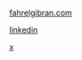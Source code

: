[fahrelgibran.com](https://fahrelgibran.com)

[linkedin](https://www.linkedin.com/in/fahrelga/)

[x](https://x.com/dafex30)
